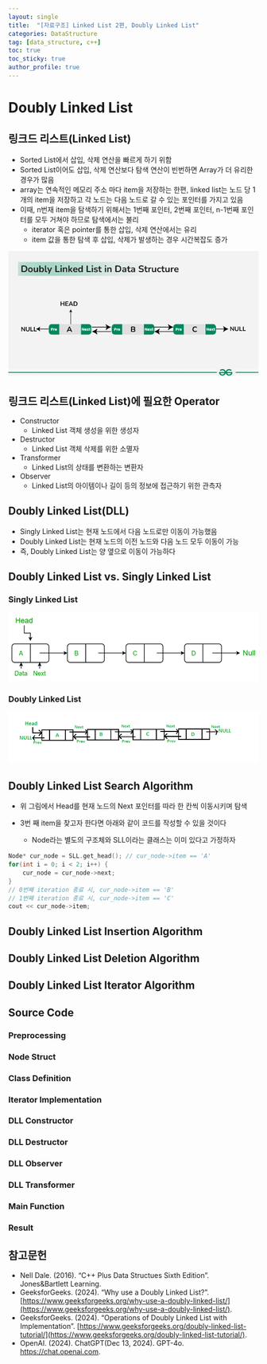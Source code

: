 ```yaml
---
layout: single
title:  "[자료구조] Linked List 2편, Doubly Linked List"
categories: DataStructure
tag: [data_structure, c++]
toc: true
toc_sticky: true
author_profile: true
---
```


# Doubly Linked List

## 링크드 리스트(Linked List)
- Sorted List에서 삽입, 삭제 연산을 빠르게 하기 위함
- Sorted List이어도 삽입, 삭제 연산보다 탐색 연산이 빈번하면 Array가 더 유리한 경우가 많음
- array는 연속적인 메모리 주소 마다 item을 저장하는 한편, linked list는 노드 당 1개의 item을 저장하고 각 노드는 다음 노드로 갈 수 있는 포인터를 가지고 있음
- 이때, n번재 item을 탐색하기 위해서는 1번째 포인터, 2번째 포인터, n-1번째 포인터를 모두 거쳐야 하므로 탐색에서는 불리
    - iterator 혹은 pointer를 통한 삽입, 삭제 연산에서는 유리
    - item 값을 통한 탐색 후 삽입, 삭제가 발생하는 경우 시간복잡도 증가

![doubly_linked_list](/images/2024-12-23-LinkedList2/DLL1.webp)

## 링크드 리스트(Linked List)에 필요한 Operator
- Constructor
    - Linked List 객체 생성을 위한 생성자
- Destructor
    - Linked List 객체 삭제를 위한 소멸자
- Transformer
    - Linked List의 상태를 변환하는 변환자
- Observer
    - Linked List의 아이템이나 길이 등의 정보에 접근하기 위한 관측자

## Doubly Linked List(DLL)
- Singly Linked List는 현재 노드에서 다음 노드로만 이동이 가능했음
- Doubly Linked List는 현재 노드의 이전 노드와 다음 노드 모두 이동이 가능
- 즉, Doubly Linked List는 양 옆으로 이동이 가능하다

## Doubly Linked List vs. Singly Linked List
### Singly Linked List
![doubly_linked_list](/images/2024-12-23-LinkedList2/SLL.png)

### Doubly Linked List
![doubly_linked_list](/images/2024-12-23-LinkedList2/DLL2.png)

## Doubly Linked List Search Algorithm
- 위 그림에서 Head를 현재 노드의 Next 포인터를 따라 한 칸씩 이동시키며 탐색

- 3번 째 item을 찾고자 한다면 아래와 같이 코드를 작성할 수 있을 것이다
    - Node라는 별도의 구조체와 SLL이라는 클래스는 이미 있다고 가정하자

```cpp
Node* cur_node = SLL.get_head(); // cur_node->item == 'A'
for(int i = 0; i < 2; i++) {
    cur_node = cur_node->next;
}
// 0번째 iteration 종료 시, cur_node->item == 'B'
// 1번째 iteration 종료 시, cur_node->item == 'C'
cout << cur_node->item;
```

## Doubly Linked List Insertion Algorithm

## Doubly Linked List Deletion Algorithm

## Doubly Linked List Iterator Algorithm

## Source Code
### Preprocessing
### Node Struct
### Class Definition
### Iterator Implementation
### DLL Constructor
### DLL Destructor
### DLL Observer
### DLL Transformer
### Main Function
### Result

## 참고문헌
- Nell Dale. (2016). “C++ Plus Data Structues Sixth Edition”. Jones&Bartlett Learning.
- GeeksforGeeks. (2024). “Why use a Doubly Linked List?”. [https://www.geeksforgeeks.org/why-use-a-doubly-linked-list/](https://www.geeksforgeeks.org/why-use-a-doubly-linked-list/).
- GeeksforGeeks. (2024). “Operations of Doubly Linked List with Implementation”. [https://www.geeksforgeeks.org/doubly-linked-list-tutorial/](https://www.geeksforgeeks.org/doubly-linked-list-tutorial/).
- OpenAI. (2024). ChatGPT(Dec 13, 2024). GPT-4o. https://chat.openai.com.